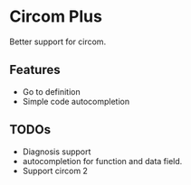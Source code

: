 # Circom Plus

Better support for circom. 

## Features 

- Go to definition
- Simple code autocompletion


## TODOs

- Diagnosis support
- autocompletion for function and data field.
- Support circom 2


